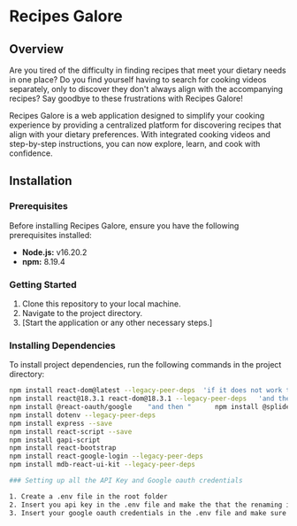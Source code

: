 # Recipes Galore

## Overview

Are you tired of the difficulty in finding recipes that meet your dietary needs in one place? Do you find yourself having to search for cooking videos separately, only to discover they don't always align with the accompanying recipes? Say goodbye to these frustrations with Recipes Galore!

Recipes Galore is a web application designed to simplify your cooking experience by providing a centralized platform for discovering recipes that align with your dietary preferences. With integrated cooking videos and step-by-step instructions, you can now explore, learn, and cook with confidence.

## Installation

### Prerequisites

Before installing Recipes Galore, ensure you have the following prerequisites installed:

- **Node.js:** v16.20.2
- **npm:** 8.19.4

### Getting Started

1. Clone this repository to your local machine.
2. Navigate to the project directory.
3. [Start the application or any other necessary steps.]

### Installing Dependencies

To install project dependencies, run the following commands in the project directory:

```bash
npm install react-dom@latest --legacy-peer-deps  'if it does not work then' npm install react-dom@latest --force  
npm install react@18.3.1 react-dom@18.3.1 --legacy-peer-deps   'and then'  npm install framer-motion react-icons react-router-dom styled-components --legacy-peer-deps
npm install @react-oauth/google    "and then "      npm install @splidejs/react-splide --legacy-peer-deps
npm install dotenv --legacy-peer-deps
npm install express --save
npm install react-script --save
npm install gapi-script
npm install react-bootstrap
npm install react-google-login --legacy-peer-deps
npm install mdb-react-ui-kit --legacy-peer-deps

### Setting up all the API Key and Google oauth credentials

1. Create a .env file in the root folder
2. Insert you api key in the .env file and make the that the renaming is the same as where you use it in the code
3. Insert your google oauth credentials in the .env file and make sure that the renaming of the credentials are the same as where you use it in the code

